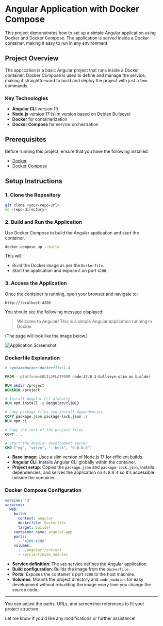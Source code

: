 # Angular Application with Docker Compose

This project demonstrates how to set up a simple Angular application using Docker and Docker Compose. The application is served inside a Docker container, making it easy to run in any environment.

## Project Overview

The application is a basic Angular project that runs inside a Docker container. Docker Compose is used to define and manage the service, making it straightforward to build and deploy the project with just a few commands.

### Key Technologies

- **Angular CLI** version 13
- **Node.js** version 17 (slim version based on Debian Bullseye)
- **Docker** for containerization
- **Docker Compose** for service orchestration

## Prerequisites

Before running this project, ensure that you have the following installed:

- [Docker](https://docs.docker.com/get-docker/)
- [Docker Compose](https://docs.docker.com/compose/install/)

## Setup Instructions

### 1. Clone the Repository

```bash
git clone <your-repo-url>
cd <repo-directory>
```

### 2. Build and Run the Application

Use Docker Compose to build the Angular application and start the container.

```bash
docker-compose up --build
```

This will:

- Build the Docker image as per the `Dockerfile`.
- Start the application and expose it on port `4200`.

### 3. Access the Application

Once the container is running, open your browser and navigate to:

```
http://localhost:4200
```

You should see the following message displayed:

> Welcome to Angular! This is a simple Angular application running in Docker.

(The page will look like the image below.)

![Application Screenshot](./path-to-image.png)

### Dockerfile Explanation

```dockerfile
# syntax=docker/dockerfile:1.4

FROM --platform=$BUILDPLATFORM node:17.0.1-bullseye-slim as builder

RUN mkdir /project
WORKDIR /project

# Install Angular CLI globally
RUN npm install -g @angular/cli@13

# Copy package files and install dependencies
COPY package.json package-lock.json ./
RUN npm ci

# Copy the rest of the project files
COPY . .

# Start the Angular development server
CMD ["ng", "serve", "--host", "0.0.0.0"]
```

- **Base image**: Uses a slim version of Node.js 17 for efficient builds.
- **Angular CLI**: Installs Angular CLI globally within the container.
- **Project setup**: Copies the `package.json` and `package-lock.json`, installs dependencies, and serves the application on `0.0.0.0` so it's accessible outside the container.

### Docker Compose Configuration

```yaml
version: '3'
services:
  web:
    build:
      context: angular
      dockerfile: Dockerfile
      target: builder
    container_name: angular-app
    ports:
      - "4200:4200"
    volumes:
      - ./angular:/project
      - /project/node_modules
```

- **Service definition**: The `web` service defines the Angular application.
- **Build configuration**: Builds the image from the `Dockerfile`.
- **Ports**: Exposes the container's port `4200` to the host machine.
- **Volumes**: Mounts the project directory and `node_modules` for easy development without rebuilding the image every time you change the source code.

---

You can adjust the paths, URLs, and screenshot references to fit your project structure.

Let me know if you'd like any modifications or further assistance!